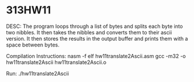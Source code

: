 # 313HW11
DESC: The program loops through a list of bytes and splits each byte into two nibbles. It then takes the nibbles and converts them to their ascii version. It then stores the results in the output buffer and prints them with a space between bytes.

Compilation Instructions: 
nasm -f elf hw11translate2Ascii.asm
gcc -m32 -o hw11translate2Ascii hw11translate2Ascii.o

Run:
./hw11translate2Ascii
